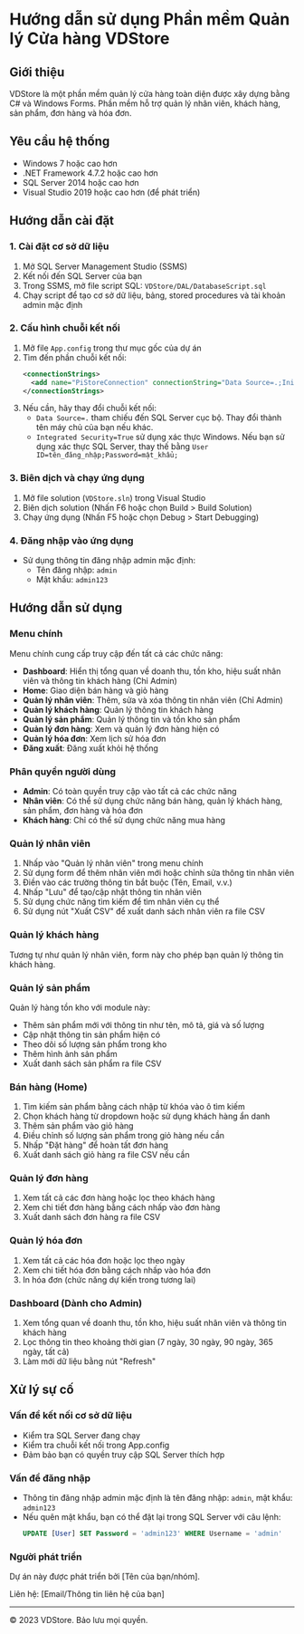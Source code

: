 # Hướng dẫn sử dụng Phần mềm Quản lý Cửa hàng VDStore

## Giới thiệu
VDStore là một phần mềm quản lý cửa hàng toàn diện được xây dựng bằng C# và Windows Forms. Phần mềm hỗ trợ quản lý nhân viên, khách hàng, sản phẩm, đơn hàng và hóa đơn.

## Yêu cầu hệ thống
- Windows 7 hoặc cao hơn
- .NET Framework 4.7.2 hoặc cao hơn
- SQL Server 2014 hoặc cao hơn
- Visual Studio 2019 hoặc cao hơn (để phát triển)

## Hướng dẫn cài đặt

### 1. Cài đặt cơ sở dữ liệu
1. Mở SQL Server Management Studio (SSMS)
2. Kết nối đến SQL Server của bạn
3. Trong SSMS, mở file script SQL: `VDStore/DAL/DatabaseScript.sql`
4. Chạy script để tạo cơ sở dữ liệu, bảng, stored procedures và tài khoản admin mặc định

### 2. Cấu hình chuỗi kết nối
1. Mở file `App.config` trong thư mục gốc của dự án
2. Tìm đến phần chuỗi kết nối:
   ```xml
   <connectionStrings>
     <add name="PiStoreConnection" connectionString="Data Source=.;Initial Catalog=PiStoreDB;Integrated Security=True" providerName="System.Data.SqlClient" />
   </connectionStrings>
   ```
3. Nếu cần, hãy thay đổi chuỗi kết nối:
   - `Data Source=.` tham chiếu đến SQL Server cục bộ. Thay đổi thành tên máy chủ của bạn nếu khác.
   - `Integrated Security=True` sử dụng xác thực Windows. Nếu bạn sử dụng xác thực SQL Server, thay thế bằng `User ID=tên_đăng_nhập;Password=mật_khẩu;`

### 3. Biên dịch và chạy ứng dụng
1. Mở file solution (`VDStore.sln`) trong Visual Studio
2. Biên dịch solution (Nhấn F6 hoặc chọn Build > Build Solution)
3. Chạy ứng dụng (Nhấn F5 hoặc chọn Debug > Start Debugging)

### 4. Đăng nhập vào ứng dụng
- Sử dụng thông tin đăng nhập admin mặc định:
  - Tên đăng nhập: `admin`
  - Mật khẩu: `admin123`

## Hướng dẫn sử dụng

### Menu chính
Menu chính cung cấp truy cập đến tất cả các chức năng:
- **Dashboard**: Hiển thị tổng quan về doanh thu, tồn kho, hiệu suất nhân viên và thông tin khách hàng (Chỉ Admin)
- **Home**: Giao diện bán hàng và giỏ hàng
- **Quản lý nhân viên**: Thêm, sửa và xóa thông tin nhân viên (Chỉ Admin)
- **Quản lý khách hàng**: Quản lý thông tin khách hàng
- **Quản lý sản phẩm**: Quản lý thông tin và tồn kho sản phẩm
- **Quản lý đơn hàng**: Xem và quản lý đơn hàng hiện có
- **Quản lý hóa đơn**: Xem lịch sử hóa đơn
- **Đăng xuất**: Đăng xuất khỏi hệ thống

### Phân quyền người dùng
- **Admin**: Có toàn quyền truy cập vào tất cả các chức năng
- **Nhân viên**: Có thể sử dụng chức năng bán hàng, quản lý khách hàng, sản phẩm, đơn hàng và hóa đơn
- **Khách hàng**: Chỉ có thể sử dụng chức năng mua hàng

### Quản lý nhân viên
1. Nhấp vào "Quản lý nhân viên" trong menu chính
2. Sử dụng form để thêm nhân viên mới hoặc chỉnh sửa thông tin nhân viên
3. Điền vào các trường thông tin bắt buộc (Tên, Email, v.v.)
4. Nhấp "Lưu" để tạo/cập nhật thông tin nhân viên
5. Sử dụng chức năng tìm kiếm để tìm nhân viên cụ thể
6. Sử dụng nút "Xuất CSV" để xuất danh sách nhân viên ra file CSV

### Quản lý khách hàng
Tương tự như quản lý nhân viên, form này cho phép bạn quản lý thông tin khách hàng.

### Quản lý sản phẩm
Quản lý hàng tồn kho với module này:
- Thêm sản phẩm mới với thông tin như tên, mô tả, giá và số lượng
- Cập nhật thông tin sản phẩm hiện có
- Theo dõi số lượng sản phẩm trong kho
- Thêm hình ảnh sản phẩm
- Xuất danh sách sản phẩm ra file CSV

### Bán hàng (Home)
1. Tìm kiếm sản phẩm bằng cách nhập từ khóa vào ô tìm kiếm
2. Chọn khách hàng từ dropdown hoặc sử dụng khách hàng ẩn danh
3. Thêm sản phẩm vào giỏ hàng
4. Điều chỉnh số lượng sản phẩm trong giỏ hàng nếu cần
5. Nhấp "Đặt hàng" để hoàn tất đơn hàng
6. Xuất danh sách giỏ hàng ra file CSV nếu cần

### Quản lý đơn hàng
1. Xem tất cả các đơn hàng hoặc lọc theo khách hàng
2. Xem chi tiết đơn hàng bằng cách nhấp vào đơn hàng
3. Xuất danh sách đơn hàng ra file CSV

### Quản lý hóa đơn
1. Xem tất cả các hóa đơn hoặc lọc theo ngày
2. Xem chi tiết hóa đơn bằng cách nhấp vào hóa đơn
3. In hóa đơn (chức năng dự kiến trong tương lai)

### Dashboard (Dành cho Admin)
1. Xem tổng quan về doanh thu, tồn kho, hiệu suất nhân viên và thông tin khách hàng
2. Lọc thông tin theo khoảng thời gian (7 ngày, 30 ngày, 90 ngày, 365 ngày, tất cả)
3. Làm mới dữ liệu bằng nút "Refresh"

## Xử lý sự cố

### Vấn đề kết nối cơ sở dữ liệu
- Kiểm tra SQL Server đang chạy
- Kiểm tra chuỗi kết nối trong App.config
- Đảm bảo bạn có quyền truy cập SQL Server thích hợp

### Vấn đề đăng nhập
- Thông tin đăng nhập admin mặc định là tên đăng nhập: `admin`, mật khẩu: `admin123`
- Nếu quên mật khẩu, bạn có thể đặt lại trong SQL Server với câu lệnh:
  ```sql
  UPDATE [User] SET Password = 'admin123' WHERE Username = 'admin'
  ```

### Người phát triển
Dự án này được phát triển bởi [Tên của bạn/nhóm].

Liên hệ: [Email/Thông tin liên hệ của bạn]

---

© 2023 VDStore. Bảo lưu mọi quyền. 